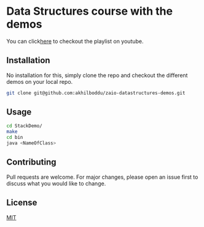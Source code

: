 # Data Structures course with the demos

You can click[here](https://www.youtube.com/playlist?list=PL9fiukdv2Gbqop9Dh9eAfahmkt61kb3vI) to checkout the playlist on youtube.

## Installation

No installation for this, simply clone the repo and checkout the different demos on your local repo.

```bash
git clone git@github.com:akhilboddu/zaio-datastructures-demos.git
```

## Usage

```bash
cd StackDemo/
make
cd bin
java <NameOfClass>
```

## Contributing
Pull requests are welcome. For major changes, please open an issue first to discuss what you would like to change.

## License
[MIT](https://choosealicense.com/licenses/mit/)
